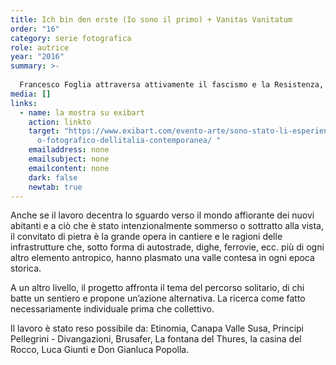 ```yaml
---
title: Ich bin den erste (Io sono il primo) + Vanitas Vanitatum
order: "16"
category: serie fotografica
role: autrice
year: "2016"
summary: >-
  
  Francesco Foglia attraversa attivamente il fascismo e la Resistenza, sopravvive a due campi di sterminio e opera in due continenti. La sua storia, straordinaria per intensità e contraddizioni, affonda le radici, insieme a molte altre, nell’Ospizio del Moncenisio, fondato da Ludovico il Pio nell’anno 814, poi raso al suolo e sommerso dalle acque del lago artificiale della diga nel 1969. Esempio paradigmatico di pulizia culturale, di cancellazione di un luogo.
media: []
links:
  - name: la mostra su exibart
    action: linkto
    target: "https://www.exibart.com/evento-arte/sono-stato-li-esperienze-di-riliev\
      o-fotografico-dellitalia-contemporanea/ "
    emailaddress: none
    emailsubject: none
    emailcontent: none
    dark: false
    newtab: true
---
```

Anche se il lavoro decentra lo sguardo verso il mondo affiorante dei nuovi abitanti e a ciò che è stato intenzionalmente sommerso o sottratto alla vista, il convitato di pietra è la grande opera in cantiere e le ragioni delle infrastrutture che, sotto forma di autostrade, dighe, ferrovie, ecc. più di ogni altro elemento antropico, hanno plasmato una valle contesa in ogni epoca storica.

A un altro livello, il progetto affronta il tema del percorso solitario, di chi batte un sentiero e propone un’azione alternativa. La ricerca come fatto necessariamente individuale prima che collettivo.

Il lavoro è stato reso possibile da: Etinomia, Canapa Valle Susa, Principi Pellegrini - Divangazioni, Brusafer, La fontana del Thures, la casina del Rocco, Luca Giunti e Don Gianluca Popolla.

